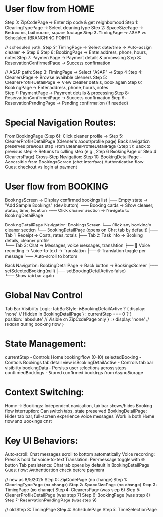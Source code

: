 # User flow from HOME
Step 0: ZipCodePage        → Enter zip code & get neighborhood
Step 1: CleaningTypePage   → Select cleaning type
Step 2: SpaceSizePage      → Bedrooms, bathrooms, square footage
Step 3: TimingPage         → ASAP vs Scheduled (BRANCHING POINT)

// scheduled path: 
Step 3: TimingPage → Select date/time → Auto-assign cleaner → Step 6
Step 6: BookingPage → Enter address, phone, hours, notes
Step 7: PaymentPage → Payment details & processing
Step 8: ReservationConfirmedPage → Success confirmation

// ASAP path: 
Step 3: TimingPage → Select "ASAP" → Step 4
Step 4: CleanersPage → Browse available cleaners
Step 5: CleanerProfileDetailPage → View cleaner details, book again
Step 6: BookingPage → Enter address, phone, hours, notes  
Step 7: PaymentPage → Payment details & processing
Step 8: ReservationConfirmedPage → Success confirmation
Step 9: ReservationPendingPage → Pending confirmation (if needed)

# Special Navigation Routes:
From BookingPage (Step 6):
Click cleaner profile → Step 5: CleanerProfileDetailPage (Cleaner's about/profile page)
Back navigation preserves previous step
From CleanerProfileDetailPage (Step 5):
Back to previous step → Returns to calling step (e.g., Step 6 BookingPage or Step 4 CleanersPage)
Cross-Step Navigation:
Step 10: BookingDetailPage - Accessible from BookingsScreen (chat interface)
Authentication flow - Guest checkout vs login at payment

# User flow from BOOKING
BookingsScreen → Display confirmed bookings list
├── Empty state → "Add Sample Bookings" (dev button)
├── Booking cards → Show cleaner, status, time, location
└── Click cleaner section → Navigate to BookingDetailPage

BookingDetailPage Navigation:
BookingsScreen 
└── Click any booking's cleaner section
    └── BookingDetailPage (opens on Chat tab by default)
        ├── Tab 1: Receipt → Costs, rates, totals
        ├── Tab 2: Task Info → Booking details, cleaner profile  
        └── Tab 3: Chat → Messages, voice messages, translation
            ├── 🎤 Voice recording → Voice-to-text → Translation
            ├── 🌐 Translation toggle per message
            └── Auto-scroll to bottom

Back Navigation:
BookingDetailPage → Back button → BookingsScreen
├── setSelectedBooking(null)
├── setBookingDetailActive(false)  
└── Show tab bar again

# Global Nav Control
Tab Bar Visibility Logic:
tabBarStyle: isBookingDetailActive ? {
  display: 'none'           // Hidden in BookingDetailPage
} : currentStep === 0 ? {   
  position: 'absolute'      // Visible on ZipCodePage only
} : {
  display: 'none'           // Hidden during booking flow
}


# State Management:
currentStep - Controls Home booking flow (0-10)
selectedBooking - Controls Bookings tab detail view
isBookingDetailActive - Controls tab bar visibility
bookingData - Persists user selections across steps
confirmedBookings - Stored confirmed bookings from AsyncStorage
# Context Switching:
Home → Bookings: Independent navigation, tab bar shows/hides
Booking flow interruption: Can switch tabs, state preserved
BookingDetailPage: Hides tab bar, full-screen experience
Voice messages: Work in both Home flow and Bookings chat
# Key UI Behaviors:
Auto-scroll: Chat messages scroll to bottom automatically
Voice recording: Press & hold for voice-to-text
Translation: Per-message toggle with 🌐 button
Tab persistence: Chat tab opens by default in BookingDetailPage
Guest flow: Authentication check before payment






// new as 8/5/2025
Step 0: ZipCodePage (no change)
Step 1: CleaningTypePage (no change)
Step 2: SpaceSizePage (no change)
Step 3: TimingPage (no change)
Step 4: CleanersPage (was step 6)
Step 5: CleanerProfileDetailPage (was step 7)
Step 6: BookingPage (was step 8)
Step 7: ReservationPendingPage (was step 9)



// old
Step 3: TimingPage
Step 4: SchedulePage
Step 5: TimeSelectionPage 


